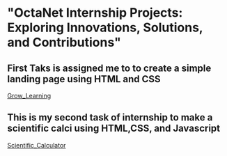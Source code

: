 # "OctaNet Internship Projects: Exploring Innovations, Solutions, and Contributions"
## First Taks is assigned me to to create a simple landing page using HTML and CSS 
 
 [Grow_Learning](./Lnading%20page)

## This is my second task of internship to make a scientific calci using HTML,CSS, and Javascript
[Scientific_Calculator](./Scientific%20calculator)
